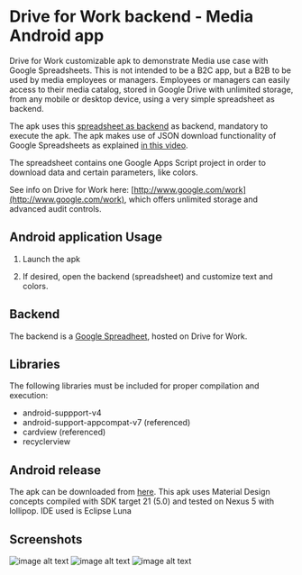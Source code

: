 # Drive for Work backend - Media Android app #
Drive for Work customizable apk to demonstrate Media use case with Google Spreadsheets.
This is not intended to be a B2C app, but a B2B to be used by media employees or managers. Employees or managers can easily access to their media catalog, stored in Google Drive with unlimited storage, from any mobile or desktop device, using a very simple spreadsheet as backend.

The apk uses this [spreadsheet as backend](https://docs.google.com/spreadsheets/d/1SevawESWXHJ4BTXC3n9fiKoQsSS2FO8XwNS8ge9kfQo/edit?usp=sharing) as backend, mandatory to execute the apk. 
The apk makes use of JSON download functionality of Google Spreadsheets as explained [in this video](https://www.youtube.com/watch?v=RSgMEtRl0sw). 

The spreadsheet contains one Google Apps Script project in order to download data and certain parameters, like colors.

See info on Drive for Work here: [http://www.google.com/work](http://www.google.com/work), which offers unlimited storage and advanced audit controls.


## Android application Usage

1) Launch the apk

2) If desired, open the backend (spreadsheet) and customize text and colors.


## Backend

The backend is a [Google Spreadheet](https://docs.google.com/spreadsheets/d/1SevawESWXHJ4BTXC3n9fiKoQsSS2FO8XwNS8ge9kfQo/edit?usp=sharing), hosted on Drive for Work.


## Libraries

The following libraries must be included for proper compilation and execution:
* android-suppport-v4
* android-support-appcompat-v7 (referenced)
* cardview (referenced)
* recyclerview

## Android release

The apk can be downloaded from [here](https://drive.google.com/file/d/0B6IAELMrLfE5Mms1U1JkZWpJUUk/view?usp=sharing).
This apk uses Material Design concepts compiled with SDK target 21 (5.0) and tested on Nexus 5 with lollipop.
IDE used is Eclipse Luna


## Screenshots
![image alt text](screenshots/spreadsheet.png)
![image alt text](screenshots/main.png)
![image alt text](screenshots/main2.png)
